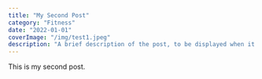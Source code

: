 ```yaml
---
title: "My Second Post"
category: "Fitness"
date: "2022-01-01"
coverImage: "/img/test1.jpeg"
description: "A brief description of the post, to be displayed when it is previewed. Shouldn't be more than a couple of sentences."
---
```


This is my second post.
